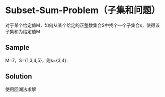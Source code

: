# Subset-Sum-Problem（子集和问题）  
对于某个给定值M，如何从某个给定的正整数集合S中找个一个子集合s，使得该子集和为给定值M  

## Sample
M=7，S={1,3,4,5}，则s={3,4}.

## Solution
使用回溯法求解
